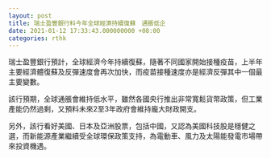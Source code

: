 ```yaml
---
layout: post
title: 瑞士盈豐銀行料今年全球經濟持續復蘇　通脹低企
date: 2021-01-12 17:33:43.000000000 +08:00
categories: rthk
---
```


瑞士盈豐銀行預計，全球經濟今年持續復蘇，隨著不同國家開始接種疫苗，上半年主要經濟體復蘇及反彈速度會再次加快，而疫苗接種速度亦是經濟反彈其中一個最主要變數。

該行預期，全球通脹會維持低水平，雖然各國央行推出非常寬鬆貨幣政策，但工業產能仍然過剩，又預料未來2至3年政府會維持龐大財政開支。

另外，該行看好美國、日本及亞洲股票，包括中國，又認為美國科技股是穩健之選，而新能源產業繼續受全球環保政策支持，為電動車、風力及太陽能發電市場帶來投資機遇。
